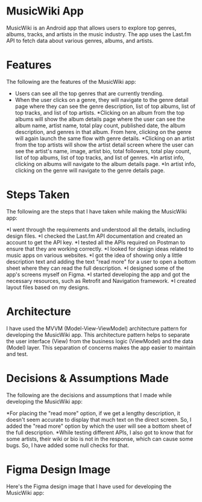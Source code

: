 # MusicWiki App

MusicWiki is an Android app that allows users to explore top genres, albums, tracks, and artists in the music industry. The app uses the Last.fm API to fetch data about various genres, albums, and artists.

# Features

The following are the features of the MusicWiki app:
* Users can see all the top genres that are currently trending.
* When the user clicks on a genre, they will navigate to the genre detail page where they can see the genre description, list of top albums, list of top tracks, and list of top artists.
*Clicking on an album from the top albums will show the album details page where the user can see the album name, artist name, total play count, published date, the album description, and genres in that album. From here, clicking on the genre will again launch the same flow with genre details.
*Clicking on an artist from the top artists will show the artist detail screen where the user can see the artist's name, image, artist bio, total followers, total play count, list of top albums, list of top tracks, and list of genres.
*In artist info, clicking on albums will navigate to the album details page.
*In artist info, clicking on the genre will navigate to the genre details page.

# Steps Taken
The following are the steps that I have taken while making the MusicWiki app:

*I went through the requirements and understood all the details, including design files.
*I checked the Last.fm API documentation and created an account to get the API key.
*I tested all the APIs required on Postman to ensure that they are working correctly.
*I looked for design ideas related to music apps on various websites.
*I got the idea of showing only a little description text and adding the text "read more" for a user to open a bottom sheet where they can read the full description.
*I designed some of the app's screens myself on Figma.
*I started developing the app and got the necessary resources, such as Retrofit and Navigation framework.
*I created layout files based on my designs.

# Architecture

I have used the MVVM (Model-View-ViewModel) architecture pattern for developing the MusicWiki app. This architecture pattern helps to separate the user interface (View) from the business logic (ViewModel) and the data (Model) layer. This separation of concerns makes the app easier to maintain and test.

# Decisions & Assumptions Made

The following are the decisions and assumptions that I made while developing the MusicWiki app:

*For placing the "read more" option, if we get a lengthy description, it doesn't seem accurate to display that much text on the direct screen. So, I added the "read more" option by which the user will see a bottom sheet of the full description.
*While testing different APIs, I also got to know that for some artists, their wiki or bio is not in the response, which can cause some bugs. So, I have added some null checks for that.

# Figma Design Image

Here's the Figma design image that I have used for developing the MusicWiki app:

